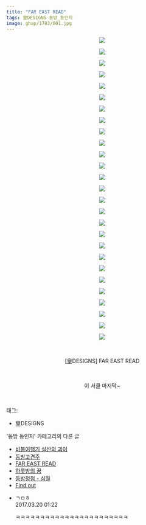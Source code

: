 ```yaml
---
title: "FAR EAST READ"
tags: 皇DESIGNS 동방_동인지
image: ghap/1783/001.jpg
---
```

<div class="article">
<p style="text-align: center; clear: none; float: none;"><img src="{{ site.nasurl }}/ghap/1783/001.jpg"/></p>
<p style="text-align: center; clear: none; float: none;"><img src="{{ site.nasurl }}/ghap/1783/002.jpg"/></p>
<p style="text-align: center; clear: none; float: none;"><img src="{{ site.nasurl }}/ghap/1783/003.jpg"/></p>
<p style="text-align: center; clear: none; float: none;"><img src="{{ site.nasurl }}/ghap/1783/004.jpg"/></p>
<p style="text-align: center; clear: none; float: none;"><img src="{{ site.nasurl }}/ghap/1783/005.jpg"/></p>
<p style="text-align: center; clear: none; float: none;"><img src="{{ site.nasurl }}/ghap/1783/006.jpg"/></p>
<p style="text-align: center; clear: none; float: none;"><img src="{{ site.nasurl }}/ghap/1783/007.jpg"/></p>
<p style="text-align: center; clear: none; float: none;"><img src="{{ site.nasurl }}/ghap/1783/008.jpg"/></p>
<p style="text-align: center; clear: none; float: none;"><img src="{{ site.nasurl }}/ghap/1783/009.jpg"/></p>
<p style="text-align: center; clear: none; float: none;"><img src="{{ site.nasurl }}/ghap/1783/010.jpg"/></p>
<p style="text-align: center; clear: none; float: none;"><img src="{{ site.nasurl }}/ghap/1783/011.jpg"/></p>
<p style="text-align: center; clear: none; float: none;"><img src="{{ site.nasurl }}/ghap/1783/012.jpg"/></p>
<p style="text-align: center; clear: none; float: none;"><img src="{{ site.nasurl }}/ghap/1783/013.jpg"/></p>
<p style="text-align: center; clear: none; float: none;"><img src="{{ site.nasurl }}/ghap/1783/014.jpg"/></p>
<p style="text-align: center; clear: none; float: none;"><img src="{{ site.nasurl }}/ghap/1783/015.jpg"/></p>
<p style="text-align: center; clear: none; float: none;"><img src="{{ site.nasurl }}/ghap/1783/016.jpg"/></p>
<p style="text-align: center; clear: none; float: none;"><img src="{{ site.nasurl }}/ghap/1783/017.jpg"/></p>
<p style="text-align: center; clear: none; float: none;"><img src="{{ site.nasurl }}/ghap/1783/018.jpg"/></p>
<p style="text-align: center; clear: none; float: none;"><img src="{{ site.nasurl }}/ghap/1783/019.jpg"/></p>
<p style="text-align: center; clear: none; float: none;"><img src="{{ site.nasurl }}/ghap/1783/020.jpg"/></p>
<p style="text-align: center; clear: none; float: none;"><img src="{{ site.nasurl }}/ghap/1783/021.jpg"/></p>
<p style="text-align: center; clear: none; float: none;"><img src="{{ site.nasurl }}/ghap/1783/022.jpg"/></p>
<p style="text-align: center; clear: none; float: none;"><img src="{{ site.nasurl }}/ghap/1783/023.jpg"/></p>
<p style="text-align: center; clear: none; float: none;"><img src="{{ site.nasurl }}/ghap/1783/024.jpg"/></p>
<p style="text-align: center; clear: none; float: none;"><img src="{{ site.nasurl }}/ghap/1783/025.jpg"/></p>
<p style="text-align: center; clear: none; float: none;"><img src="{{ site.nasurl }}/ghap/1783/026.jpg"/></p>
<p style="text-align: center; clear: none; float: none;"><img src="{{ site.nasurl }}/ghap/1783/027.jpg"/></p>
<p style="text-align: center; clear: none; float: none;"><br/></p>
<p style="text-align: center; clear: none; float: none;">[皇DESIGNS] FAR EAST READ</p>
<p style="text-align: center; clear: none; float: none;"><br/></p>
<p style="text-align: center; clear: none; float: none;">이 서클 마지막~</p>
<p><br/></p>
</div><div class="tagTrail">
<p>태그: </p>
<ul>
<li>皇DESIGNS</li>
</ul>
</div><div class="another">
<p>'동방 동인지' 카테고리의 다른 글</p>
<ul>
<li><a href="/2016-08-23-ghap_1785">비봉여행기 설산의 괴이</a></li>
<li><a href="/2016-08-23-ghap_1784">동방고견주</a></li>
<li><a href="/2016-08-23-ghap_1783">FAR EAST READ</a></li>
<li><a href="/2016-08-22-ghap_1782">하룻밤의 꿈</a></li>
<li><a href="/2016-08-22-ghap_1781">동방청첩 - 심월</a></li>
<li><a href="/2016-08-22-ghap_1780">Find out</a></li>
</ul>
</div><div class="cb_module cb_fluid">
<div class="cb_wrt cb_profile">
<div class="comment">
<ul>
<li class="cb_thumb_off" id="comment14943621">
<div class="cb_comment_area">
<div class="cb_info_area">
<div class="cb_section">
<span class="cb_nick_name">ㄱㅁㅎ</span>
</div>
<div class="cb_section">
<span class="cb_date">2017.03.20 01:22 </span>
</div>
</div>
<div class="cb_dsc_comment">
<p class="cb_dsc">
											ㅋㅋㅋㅋㅋㅋㅋㅋㅋㅋㅋㅋㅋㅋㅋㅋㅋㅋㅋㅋㅋㅋㅋ
										</p>
</div>
</div></li>
</ul>
</div>
</div><!-- commentList close -->
</div>
<br/>
<p id="refer"></p>
<br/>
